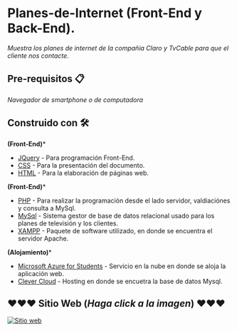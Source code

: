 # Planes-de-Internet (Front-End y Back-End).
_Muestra los planes de internet de la compañía Claro y TvCable para que el cliente nos contacte._

## Pre-requisitos 📋
_Navegador de smartphone o de computadora_

## Construido con 🛠️
**(Front-End)***
* [JQuery](https://jquery.com/) - Para programación Front-End.
* [CSS](https://www.w3.org/Style/CSS/Overview.en.html) - Para la presentación del documento.
* [HTML](https://rometools.github.io/rome/) - Para la elaboración de páginas web.

**(Front-End)***
* [PHP](https://www.php.net/) - Para realizar la programación desde el lado servidor, valdiaciónes y consulta a MySql.
* [MySql](https://www.mysql.com/) - Sistema gestor de base de datos relacional usado para los planes de televisión y los clientes.
* [XAMPP](https://www.apachefriends.org/es/index.html) - Paquete de software utilizado, en donde se encuentra el servidor Apache.

**(Alojamiento)***
* [Microsoft Azure for Students](https://azure.microsoft.com/es-es/) - Servicio en la nube en donde se aloja la aplicación web.
* [Clever Cloud](https://www.clever-cloud.com/en/mysql-hosting) - Hosting en donde se encuetra la base de datos Mysql.

## ❤️❤️❤️ Sitio Web (_Haga click a la imagen_) ❤️❤️❤️
[![Sitio web](img/Muestra-Web.png)](https://andrescoxrocha.azurewebsites.net/)
